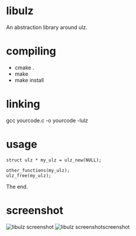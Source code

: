 libulz
======

An abstraction library around ulz.


compiling
======

* cmake .
* make
* make install


linking
======

gcc yourcode.c -o yourcode -lulz


usage
======

    struct ulz * my_ulz = ulz_new(NULL);

    other_functions(my_ulz);
    ulz_free(my_ulz);

The end.

screenshot
======
![libulz screenshot](https://raw.github.com/ellzey/libulz/master/screenshot.png)
![libulz screenshotscreenshot](https://raw.github.com/ellzey/libulz/master/screenshotscreenshot.png)
